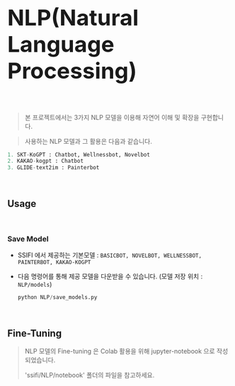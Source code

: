<h1 style="font-size:50px;">NLP(Natural Language Processing)</h1>

<br/>

> 본 프로젝트에서는 3가지 NLP 모델을 이용해 자연어 이해 및 확장을 구현합니다.

> 사용하는 NLP 모델과 그 활용은 다음과 같습니다.

```python
1. SKT-KoGPT : Chatbot, Wellnessbot, Novelbot
2. KAKAO-kogpt : Chatbot
3. GLIDE-text2im : Painterbot
```

<br/>

## Usage

<br/>

### Save Model

- SSIFI 에서 제공하는 기본모델 : `BASICBOT, NOVELBOT, WELLNESSBOT, PAINTERBOT, KAKAO-KOGPT `

- 다음 명령어를 통해 제공 모델을 다운받을 수 있습니다. (모델 저장 위치 : `NLP/models`)

  ```python
  python NLP/save_models.py
  ```

<br/>

## Fine-Tuning

> NLP 모델의 Fine-tuning 은 Colab 활용을 위해 jupyter-notebook 으로 작성되었습니다.
>
> 'ssifi/NLP/notebook' 폴더의 파일을 참고하세요.
